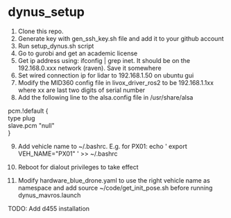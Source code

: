 # dynus_setup


1. Clone this repo.
2. Generate key with gen_ssh_key.sh file and add it to your github account
3. Run setup_dynus.sh script 
4. Go to gurobi and get an academic license 
5. Get ip address using: ifconfig | grep inet. It should be on the 192.168.0.xxx network (raven). Save it somewhere
6. Set wired connection ip for lidar to 192.168.1.50 on ubuntu gui
7. Modify the MID360 config file in livox_driver_ros2 to be 192.168.1.1xx where xx are last two digits of serial number
8. Add the following line to the alsa.config file in /usr/share/alsa

pcm.!default { \
                  type plug \
                  slave.pcm "null" \
            }

9. Add vehicle name to ~/.bashrc. E.g. for PX01: echo ' export VEH_NAME="PX01" ' >> ~/.bashrc

10. Reboot for dialout privileges to take effect

11. Modify hardware_blue_drone.yaml to use the right vehicle name as namespace and add source ~/code/get_init_pose.sh before running dynus_mavros.launch 

TODO: Add d455 installation 

